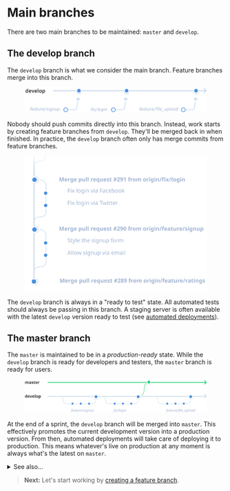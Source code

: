# Main branches

There are two main branches to be maintained: `master` and `develop`.

## The develop branch

The `develop` branch is what we consider the main branch. Feature branches merge into this branch.

<figure class='-bordered'>
<img src='../images/develop-timeline.png' alt='Develop branch illustration'>
</figure>

Nobody should push commits directly into this branch. Instead, work starts by creating feature branches from `develop`. They'll be merged back in when finished. In practice, the `develop` branch often only has merge commits from feature branches.

<figure class='-bordered'>
<img src='../images/merge-commits.svg' alt='Merge commits illustration'>
</figure>

The `develop` branch is always in a "ready to test" state. All automated tests should always be passing in this branch. A staging server is often available with the latest `develop` version ready to test (see [automated deployments](automated_deployments.md)).

## The master branch

The `master` is maintained to be in a *production-ready* state. While the `develop` branch is ready for developers and testers, the `master` branch is ready for users.

<figure class='-bordered'>
<img src='../images/develop-timeline-master.svg'>
</figure>

At the end of a sprint, the `develop` branch will be merged into `master`. This effectively promotes the current development version into a production version. From then, automated deployments will take care of deploying it to production. This means whatever's live on production at any moment is always what's the latest on `master`.

<details>
<summary>See also...</summary>

<ul>
<li><a href='../automation/README.md'>§ Automation</a> describes how you can synchronize your staging servers with the develop branch.</li>
</ul>
</details>

> **Next:** Let's start working by [creating a feature branch](feature_branches.md).
